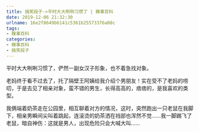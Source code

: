```yaml
---
title: 搞笑段子->平时大大咧咧习惯了 | 糗事百科
date: 2019-12-06 21:32:30
urlname: 16e2f8649b6141c5361b25573376a08c
tags: 
- 糗事百科
categories:
- 糗事百科
- 搞笑段子
---
```

平时大大咧咧习惯了，俨然一副女汉子形象，也不着急找对象。

老妈终于看不过去了，托了隔壁王阿姨给我介绍个男朋友！实在受不了老妈的唠叨，于是去见了相亲对象，蛮不错的男生，长得高高的，痞痞的，是我喜欢的类型。

我俩端着奶茶走在公园里，相互聊着对方的情况，这时，突然跑出一只老鼠在我脚下，相亲男瞬间尖叫着跳起，连滚烫的奶茶洒在裆部也浑然不觉……我一脚踢飞了老鼠，暗自神伤：这就是男人，出现危险只会大喊大叫……


